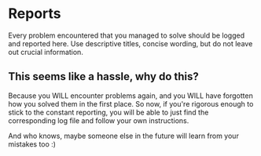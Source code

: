 # Reports

Every problem encountered that you managed to solve should be logged and reported here. Use descriptive titles, concise wording, but do not leave out crucial information.

## This seems like a hassle, why do this? 

Because you WILL encounter problems again, and you WILL have forgotten how you solved them in the first place. So now, if you're rigorous enough to stick to the constant reporting, you will be able to just find the corresponding log file and follow your own instructions. 

And who knows, maybe someone else in the future will learn from your mistakes too :)
